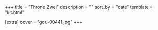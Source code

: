 +++
title = "Throne Zwei"
description = ""
sort_by = "date"
template = "kit.html"

[extra]
cover = "gcu-00441.jpg"
+++